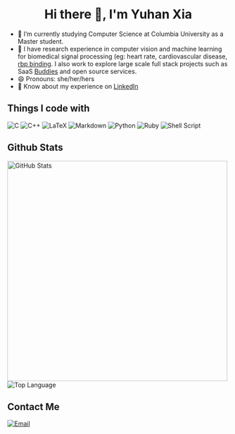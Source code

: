 # <center>Hi there 👋, I'm Yuhan Xia</center>

- 🌱 I’m currently studying Computer Science at Columbia University as a Master student.
- 💬 I have research experience in computer vision and machine learning for biomedical signal processing (eg: heart rate, cardiovascular disease, [rbp binding](https://github.com/Erisae/iDEEP-with-MA1DCNN). I also work to explore large scale full stack projects such as SaaS [Buddies](https://github.com/dorissssy/buddies) and open source services.
- 😄 Pronouns: she/her/hers
- 👯 Know about my experience on [LinkedIn](https://www.linkedin.com/in/yuhan-xia/)

## Things I code with
![C](https://img.shields.io/badge/c-%2300599C.svg?style=for-the-badge&logo=c&logoColor=white)
![C++](https://img.shields.io/badge/c++-%2300599C.svg?style=for-the-badge&logo=c%2B%2B&logoColor=white)
![LaTeX](https://img.shields.io/badge/latex-%23008080.svg?style=for-the-badge&logo=latex&logoColor=white)
![Markdown](https://img.shields.io/badge/markdown-%23000000.svg?style=for-the-badge&logo=markdown&logoColor=white)
![Python](https://img.shields.io/badge/python-3670A0?style=for-the-badge&logo=python&logoColor=ffdd54)
![Ruby](https://img.shields.io/badge/ruby-%23CC342D.svg?style=for-the-badge&logo=ruby&logoColor=white)
![Shell Script](https://img.shields.io/badge/shell_script-%23121011.svg?style=for-the-badge&logo=gnu-bash&logoColor=white)


## Github Stats

<img width="500px"  alt="GitHub Stats" src="https://github-readme-stats.vercel.app/api?username=Erisae&count_private=true&show_icons=true"/>

<img alt = "Top Language" src="https://github-readme-stats.vercel.app/api/top-langs/?username=Erisae&hide=html,&hide_border=true&title_color=5391FE&text_color=555"/>

## Contact Me

<a href="mailto:648941183@qq.com"><img alt="Email" src="https://img.shields.io/badge/Email-yx2729@columbia.edu-blue?style=flat-square&logo=gmail"></a>








